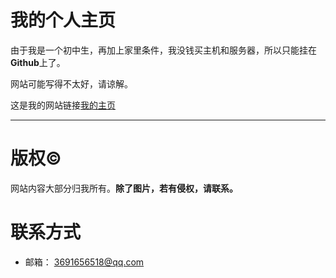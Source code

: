 # 我的个人主页
由于我是一个初中生，再加上家里条件，我没钱买主机和服务器，所以只能挂在**Github**上了。  

网站可能写得不太好，请谅解。  

这是我的网站链接[我的主页](https://coldchengsky.github.io/space)  

***
# 版权©️
网站内容大部分归我所有。**除了图片，若有侵权，请联系。**  
# 联系方式
- 邮箱： 3691656518@qq.com
